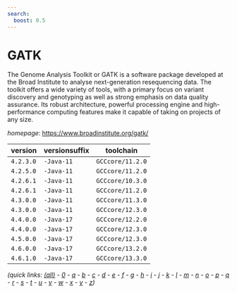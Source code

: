 ```yaml
---
search:
  boost: 0.5
---
```

# GATK

The Genome Analysis Toolkit or GATK is a software package developed at the Broad Institute  to analyse next-generation resequencing data. The toolkit offers a wide variety of tools,  with a primary focus on variant discovery and genotyping as well as strong emphasis on  data quality assurance. Its robust architecture, powerful processing engine and  high-performance computing features make it capable of taking on projects of any size.

*homepage*: <https://www.broadinstitute.org/gatk/>

version | versionsuffix | toolchain
--------|---------------|----------
``4.2.3.0`` | ``-Java-11`` | ``GCCcore/11.2.0``
``4.2.5.0`` | ``-Java-11`` | ``GCCcore/11.2.0``
``4.2.6.1`` | ``-Java-11`` | ``GCCcore/10.3.0``
``4.2.6.1`` | ``-Java-11`` | ``GCCcore/11.2.0``
``4.3.0.0`` | ``-Java-11`` | ``GCCcore/11.3.0``
``4.3.0.0`` | ``-Java-11`` | ``GCCcore/12.3.0``
``4.4.0.0`` | ``-Java-17`` | ``GCCcore/12.2.0``
``4.4.0.0`` | ``-Java-17`` | ``GCCcore/12.3.0``
``4.5.0.0`` | ``-Java-17`` | ``GCCcore/12.3.0``
``4.6.0.0`` | ``-Java-17`` | ``GCCcore/13.2.0``
``4.6.1.0`` | ``-Java-17`` | ``GCCcore/13.3.0``


*(quick links: [(all)](../index.md) - [0](../0/index.md) - [a](../a/index.md) - [b](../b/index.md) - [c](../c/index.md) - [d](../d/index.md) - [e](../e/index.md) - [f](../f/index.md) - [g](../g/index.md) - [h](../h/index.md) - [i](../i/index.md) - [j](../j/index.md) - [k](../k/index.md) - [l](../l/index.md) - [m](../m/index.md) - [n](../n/index.md) - [o](../o/index.md) - [p](../p/index.md) - [q](../q/index.md) - [r](../r/index.md) - [s](../s/index.md) - [t](../t/index.md) - [u](../u/index.md) - [v](../v/index.md) - [w](../w/index.md) - [x](../x/index.md) - [y](../y/index.md) - [z](../z/index.md))*

